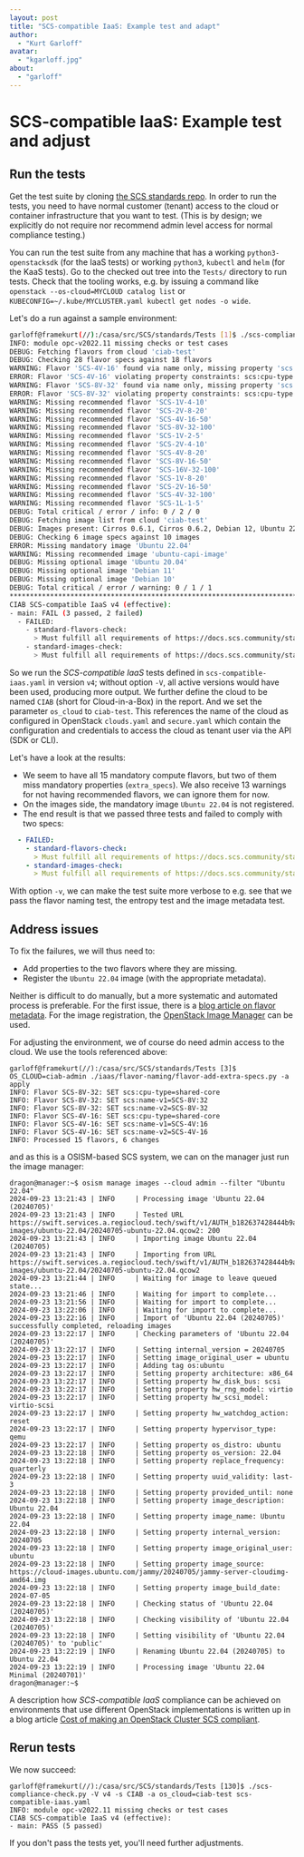 ```yaml
---
layout: post
title: "SCS-compatible IaaS: Example test and adapt"
author:
  - "Kurt Garloff"
avatar:
  - "kgarloff.jpg"
about:
  - "garloff"
---
```




# SCS-compatible IaaS: Example test and adjust

## Run the tests

Get the test suite by cloning [the SCS standards repo](https://github.com/SovereignCloudStack/standards/).
In order to run the tests, you need to have normal customer (tenant) access to the cloud or
container infrastructure that you want to test. (This is by design; we explicitly do not
require nor recommend admin level access for normal compliance testing.)

You can run the test suite from any machine that has a working `python3-openstacksdk` (for the
IaaS tests) or working `python3`, `kubectl` and `helm` (for the KaaS tests). Go to the
checked out tree into the `Tests/` directory to run tests. Check that the tooling works,
e.g. by issuing a command like `openstack --os-cloud=MYCLOUD catalog list` or
`KUBECONFIG=~/.kube/MYCLUSTER.yaml kubectl get nodes -o wide`.

Let's do a run against a sample environment:

```bash
garloff@framekurt(//):/casa/src/SCS/standards/Tests [1]$ ./scs-compliance-check.py -V v4 -s CIAB -a os_cloud=ciab-test scs-compatible-iaas.yaml
INFO: module opc-v2022.11 missing checks or test cases
DEBUG: Fetching flavors from cloud 'ciab-test'
DEBUG: Checking 28 flavor specs against 18 flavors
WARNING: Flavor 'SCS-4V-16' found via name only, missing property 'scs:name-v2'
ERROR: Flavor 'SCS-4V-16' violating property constraints: scs:cpu-type: None should be 'shared-core'; scs:name-v1: None should be 'SCS-4V:16'; scs:name-v2: None should be 'SCS-4V-16'
WARNING: Flavor 'SCS-8V-32' found via name only, missing property 'scs:name-v2'
ERROR: Flavor 'SCS-8V-32' violating property constraints: scs:cpu-type: None should be 'shared-core'; scs:name-v1: None should be 'SCS-8V:32'; scs:name-v2: None should be 'SCS-8V-32'
WARNING: Missing recommended flavor 'SCS-1V-4-10'
WARNING: Missing recommended flavor 'SCS-2V-8-20'
WARNING: Missing recommended flavor 'SCS-4V-16-50'
WARNING: Missing recommended flavor 'SCS-8V-32-100'
WARNING: Missing recommended flavor 'SCS-1V-2-5'
WARNING: Missing recommended flavor 'SCS-2V-4-10'
WARNING: Missing recommended flavor 'SCS-4V-8-20'
WARNING: Missing recommended flavor 'SCS-8V-16-50'
WARNING: Missing recommended flavor 'SCS-16V-32-100'
WARNING: Missing recommended flavor 'SCS-1V-8-20'
WARNING: Missing recommended flavor 'SCS-2V-16-50'
WARNING: Missing recommended flavor 'SCS-4V-32-100'
WARNING: Missing recommended flavor 'SCS-1L-1-5'
DEBUG: Total critical / error / info: 0 / 2 / 0
DEBUG: Fetching image list from cloud 'ciab-test'
DEBUG: Images present: Cirros 0.6.1, Cirros 0.6.2, Debian 12, Ubuntu 22.04 Minimal, openSUSE 15.6
DEBUG: Checking 6 image specs against 10 images
ERROR: Missing mandatory image 'Ubuntu 22.04'
WARNING: Missing recommended image 'ubuntu-capi-image'
DEBUG: Missing optional image 'Ubuntu 20.04'
DEBUG: Missing optional image 'Debian 11'
DEBUG: Missing optional image 'Debian 10'
DEBUG: Total critical / error / warning: 0 / 1 / 1
********************************************************************************
CIAB SCS-compatible IaaS v4 (effective):
- main: FAIL (3 passed, 2 failed)
  - FAILED:
    - standard-flavors-check:
      > Must fulfill all requirements of https://docs.scs.community/standards/scs-0103-v1-standard-flavors
    - standard-images-check:
      > Must fulfill all requirements of https://docs.scs.community/standards/scs-0104-v1-standard-images
```

So we run the *SCS-compatible IaaS* tests defined in `scs-compatible-iaas.yaml` in version `v4`; without option `-V`,
all active versions would have been used, producing more output. We further define the cloud to be named `CIAB` (short for
Cloud-in-a-Box) in the report. And we set the parameter `os_cloud` to `ciab-test`. This references the
name of the cloud as configured in OpenStack `clouds.yaml` and `secure.yaml` which contain the configuration
and credentials to access the cloud as tenant user via the API (SDK or CLI).

Let's have a look at the results:

* We seem to have all 15 mandatory compute flavors, but two of them miss mandatory properties (`extra_specs`).
  We also receive 13 warnings for not having recommended flavors, we can ignore them for now.
* On the images side, the mandatory image `Ubuntu 22.04` is not registered.
* The end result is that we passed three tests and failed to comply with two specs:

```yaml
  - FAILED:
    - standard-flavors-check:
      > Must fulfill all requirements of https://docs.scs.community/standards/scs-0103-v1-standard-flavors
    - standard-images-check:
      > Must fulfill all requirements of https://docs.scs.community/standards/scs-0104-v1-standard-images
```

With option `-v`, we can make the test suite more verbose to e.g. see that we pass the flavor naming test,
the entropy test and the image metadata test.

## Address issues

To fix the failures, we will thus need to:

* Add properties to the two flavors where they are missing.
* Register the `Ubuntu 22.04` image (with the appropriate metadata).

Neither is difficult to do manually, but a more systematic and automated process is preferable.
For the first issue, there is a [blog article on flavor metadata](https://scs.community/de/tech/2024/08/20/flavor-extra-specs-compliance/).
For the image registration, the [OpenStack Image Manager](https://github.com/osism/openstack-image-manager) can be used.

For adjusting the environment, we of course do need admin access to the cloud.
We use the tools referenced above:

```shell
garloff@framekurt(//):/casa/src/SCS/standards/Tests [3]$ OS_CLOUD=ciab-admin ./iaas/flavor-naming/flavor-add-extra-specs.py -a apply
INFO: Flavor SCS-8V-32: SET scs:cpu-type=shared-core
INFO: Flavor SCS-8V-32: SET scs:name-v1=SCS-8V:32
INFO: Flavor SCS-8V-32: SET scs:name-v2=SCS-8V-32
INFO: Flavor SCS-4V-16: SET scs:cpu-type=shared-core
INFO: Flavor SCS-4V-16: SET scs:name-v1=SCS-4V:16
INFO: Flavor SCS-4V-16: SET scs:name-v2=SCS-4V-16
INFO: Processed 15 flavors, 6 changes
```

and as this is a OSISM-based SCS system, we can on the manager just run the image manager:

```shell
dragon@manager:~$ osism manage images --cloud admin --filter "Ubuntu 22.04"
2024-09-23 13:21:43 | INFO     | Processing image 'Ubuntu 22.04 (20240705)'
2024-09-23 13:21:43 | INFO     | Tested URL https://swift.services.a.regiocloud.tech/swift/v1/AUTH_b182637428444b9aa302bb8d5a5a418c/openstack-images/ubuntu-22.04/20240705-ubuntu-22.04.qcow2: 200
2024-09-23 13:21:43 | INFO     | Importing image Ubuntu 22.04 (20240705)
2024-09-23 13:21:43 | INFO     | Importing from URL https://swift.services.a.regiocloud.tech/swift/v1/AUTH_b182637428444b9aa302bb8d5a5a418c/openstack-images/ubuntu-22.04/20240705-ubuntu-22.04.qcow2
2024-09-23 13:21:44 | INFO     | Waiting for image to leave queued state...
2024-09-23 13:21:46 | INFO     | Waiting for import to complete...
2024-09-23 13:21:56 | INFO     | Waiting for import to complete...
2024-09-23 13:22:06 | INFO     | Waiting for import to complete...
2024-09-23 13:22:16 | INFO     | Import of 'Ubuntu 22.04 (20240705)' successfully completed, reloading images
2024-09-23 13:22:17 | INFO     | Checking parameters of 'Ubuntu 22.04 (20240705)'
2024-09-23 13:22:17 | INFO     | Setting internal_version = 20240705
2024-09-23 13:22:17 | INFO     | Setting image_original_user = ubuntu
2024-09-23 13:22:17 | INFO     | Adding tag os:ubuntu
2024-09-23 13:22:17 | INFO     | Setting property architecture: x86_64
2024-09-23 13:22:17 | INFO     | Setting property hw_disk_bus: scsi
2024-09-23 13:22:17 | INFO     | Setting property hw_rng_model: virtio
2024-09-23 13:22:17 | INFO     | Setting property hw_scsi_model: virtio-scsi
2024-09-23 13:22:17 | INFO     | Setting property hw_watchdog_action: reset
2024-09-23 13:22:17 | INFO     | Setting property hypervisor_type: qemu
2024-09-23 13:22:17 | INFO     | Setting property os_distro: ubuntu
2024-09-23 13:22:18 | INFO     | Setting property os_version: 22.04
2024-09-23 13:22:18 | INFO     | Setting property replace_frequency: quarterly
2024-09-23 13:22:18 | INFO     | Setting property uuid_validity: last-3
2024-09-23 13:22:18 | INFO     | Setting property provided_until: none
2024-09-23 13:22:18 | INFO     | Setting property image_description: Ubuntu 22.04
2024-09-23 13:22:18 | INFO     | Setting property image_name: Ubuntu 22.04
2024-09-23 13:22:18 | INFO     | Setting property internal_version: 20240705
2024-09-23 13:22:18 | INFO     | Setting property image_original_user: ubuntu
2024-09-23 13:22:18 | INFO     | Setting property image_source: https://cloud-images.ubuntu.com/jammy/20240705/jammy-server-cloudimg-amd64.img
2024-09-23 13:22:18 | INFO     | Setting property image_build_date: 2024-07-05
2024-09-23 13:22:18 | INFO     | Checking status of 'Ubuntu 22.04 (20240705)'
2024-09-23 13:22:18 | INFO     | Checking visibility of 'Ubuntu 22.04 (20240705)'
2024-09-23 13:22:18 | INFO     | Setting visibility of 'Ubuntu 22.04 (20240705)' to 'public'
2024-09-23 13:22:19 | INFO     | Renaming Ubuntu 22.04 (20240705) to Ubuntu 22.04
2024-09-23 13:22:19 | INFO     | Processing image 'Ubuntu 22.04 Minimal (20240701)'
dragon@manager:~$
```

A description how *SCS-compatible IaaS* compliance can be achieved on environments that use different
OpenStack implementations is written up in a blog article
[Cost of making an OpenStack Cluster SCS compliant](https://scs.community/de/2024/05/13/cost-of-making-an-openstack-cluster-scs-compliant/).

## Rerun tests

We now succeed:

```shell
garloff@framekurt(//):/casa/src/SCS/standards/Tests [130]$ ./scs-compliance-check.py -V v4 -s CIAB -a os_cloud=ciab-test scs-compatible-iaas.yaml
INFO: module opc-v2022.11 missing checks or test cases
CIAB SCS-compatible IaaS v4 (effective):
- main: PASS (5 passed)
```

If you don't pass the tests yet, you'll need further adjustments.
